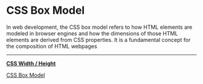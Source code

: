 # CSS Box Model

In web development, the CSS box model refers to how HTML elements are modeled in browser engines and how the dimensions of those HTML elements are derived from CSS properties. It is a fundamental concept for the composition of HTML webpages

---

[**CSS Width / Height**](./CSS%20Box%20Model/CSS%20Width%20Height.md)

[CSS Box Model](./CSS%20Box%20Model/CSS%20Box%20Model.md)